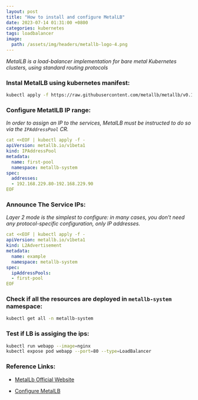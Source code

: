 ```yaml
---
layout: post
title: "How to install and configure MetalLB"
date: 2023-07-14 01:31:00 +0800
categories: kubernetes
tags: loadbalancer
image:
  path: /assets/img/headers/metallb-logo-4.png
---
```


*MetalLB is a load-balancer implementation for bare metal Kubernetes clusters, using standard routing protocols*

### Instal MetalLB using kubernetes manifest: 

```bash
kubectl apply -f https://raw.githubusercontent.com/metallb/metallb/v0.14.8/config/manifests/metallb-native.yaml
```

### Configure MetatlLB IP range:

*In order to assign an IP to the services, MetalLB must be instructed to do so via the `IPAddressPool` CR.*

```yml
cat <<EOF | kubectl apply -f -
apiVersion: metallb.io/v1beta1
kind: IPAddressPool
metadata:
  name: first-pool
  namespace: metallb-system
spec:
  addresses:
  - 192.168.229.80-192.168.229.90
EOF
```

### Announce The Service IPs:

*Layer 2 mode is the simplest to configure: in many cases, you don’t need any protocol-specific configuration, only IP addresses.*

```yaml
cat <<EOF | kubectl apply -f -
apiVersion: metallb.io/v1beta1
kind: L2Advertisement
metadata:
  name: example
  namespace: metallb-system
spec:
  ipAddressPools:
  - first-pool
EOF
```

### Check if all the resources are deployed in `metallb-system` namespace:

```bash
kubectl get all -n metallb-system
```

### Test if LB is assiging the ips:

```bash
kubectl run webapp --image=nginx
kubectl expose pod webapp --port=80 --type=LoadBalancer
```
### Reference Links:

- [MetalLb Official Website](https://metallb.org/installation/)

- [Configure MetalLB](https://metallb.org/configuration/)
